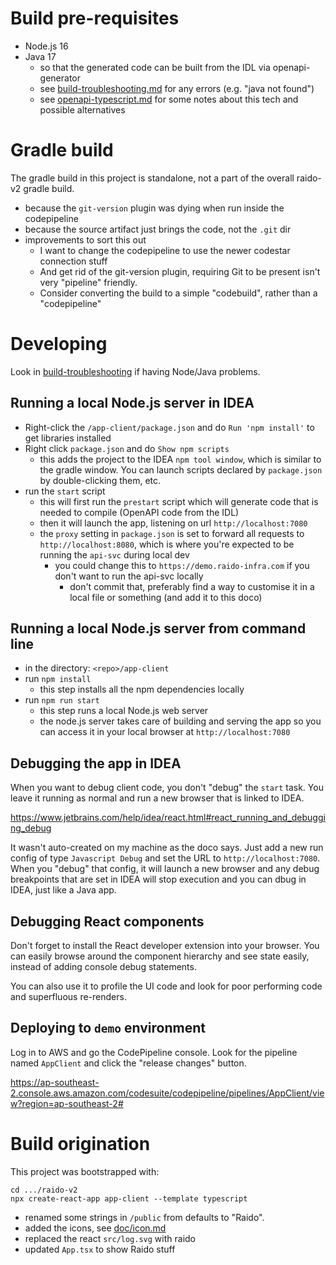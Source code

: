 
# Build pre-requisites

* Node.js 16
* Java 17
  * so that the generated code can be built from the IDL via openapi-generator 
  * see [build-troubleshooting.md](/doc/build-troubleshooting.md)
  for any errors (e.g. "java not found")
  * see [openapi-typescript.md](./doc/openapi-typescript.md) for some notes
  about this tech and possible alternatives


# Gradle build

The gradle build in this project is standalone, not a part of the overall
raido-v2 gradle build.
* because the `git-version` plugin was dying when run inside the codepipeline
* because the source artifact just brings the code, not the `.git` dir
* improvements to sort this out
  * I want to change the codepipeline to use the newer codestar connection stuff
  * And get rid of the git-version plugin, requiring Git to be present isn't very
    "pipeline" friendly.
  * Consider converting the build to a simple "codebuild", rather than a 
    "codepipeline"

  
# Developing 

Look in [build-troubleshooting](../doc/build-troubleshooting.md) if having
Node/Java problems.

## Running a local Node.js server in IDEA

* Right-click the `/app-client/package.json` and do `Run 'npm install'` to get
libraries installed
* Right click `package.json` and do `Show npm scripts`
  * this adds the project to the IDEA `npm tool window`, which is similar to 
  the gradle window.  You can launch scripts declared by `package.json` by 
  double-clicking them, etc.
* run the `start` script
  * this will first run the `prestart` script which will generate code 
    that is needed to compile (OpenAPI code from the IDL)
  * then it will launch the app, listening on url `http://localhost:7080` 
  * the `proxy` setting in `package.json` is set to forward all requests to 
  `http://localhost:8080`, which is where you're expected to be running the 
  `api-svc` during local dev
    * you could change this to `https://demo.raido-infra.com` if you don't want
    to run the api-svc locally
      * don't commit that, preferably find a way to customise it in a local 
      file or something (and add it to this doco)

## Running a local Node.js server from command line

* in the directory: `<repo>/app-client`
* run `npm install`
  * this step installs all the npm dependencies locally
* run `npm run start`
  * this step runs a local Node.js web server
  * the node.js server takes care of building and serving the app so you can
  access it in your local browser at `http://localhost:7080`


## Debugging the app in IDEA

When you want to debug client code, you don't "debug" the `start` task.  You
leave it running as normal and run a new browser that is linked to IDEA. 

https://www.jetbrains.com/help/idea/react.html#react_running_and_debugging_debug

It wasn't auto-created on my machine as the doco says.
Just add a new run config of type `Javascript Debug` and set the URL to 
`http://localhost:7080`.
When you "debug" that config, it will launch a new browser and any debug 
breakpoints that are set in IDEA will stop execution and you can dbug in IDEA,
just like a Java app.


## Debugging React components

Don't forget to install the React developer extension into your browser.
You can easily browse around the component hierarchy and see state easily, 
instead of adding console debug statements.

You can also use it to profile the UI code and look for poor performing code 
and superfluous re-renders.


## Deploying to `demo` environment

Log in to AWS and go the CodePipeline console.
Look for the pipeline named `AppClient` and click the "release changes" button.

https://ap-southeast-2.console.aws.amazon.com/codesuite/codepipeline/pipelines/AppClient/view?region=ap-southeast-2#


# Build origination

This project was bootstrapped with:
```
cd .../raido-v2
npx create-react-app app-client --template typescript
```

* renamed some strings in `/public` from defaults to "Raido".
* added the icons, see [doc/icon.md](doc/icon.md)
* replaced the react `src/log.svg` with raido
* updated `App.tsx` to show Raido stuff

